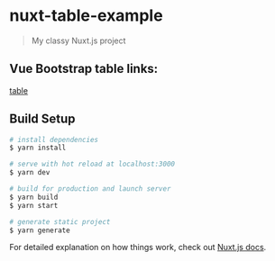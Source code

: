 # nuxt-table-example

> My classy Nuxt.js project

## Vue Bootstrap table links:
[table](https://bootstrap-vue.js.org/docs/components/table/)

## Build Setup

``` bash
# install dependencies
$ yarn install

# serve with hot reload at localhost:3000
$ yarn dev

# build for production and launch server
$ yarn build
$ yarn start

# generate static project
$ yarn generate
```

For detailed explanation on how things work, check out [Nuxt.js docs](https://nuxtjs.org).

